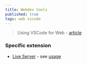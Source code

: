 ```yaml
---
title: Webdev tools
published: true
tags: web vscode
---
```

> Using VSCode for Web  - [article](https://dev.to/umeshtharukaofficial/using-vscode-for-web-development-html-css-and-javascript-1jpb)

### Specific extension

- [Live Server](https://marketplace.visualstudio.com/items?itemName=yandeu.five-server) - see [usage](https://www.youtube.com/watch?v=9kEOkw_LvGU)